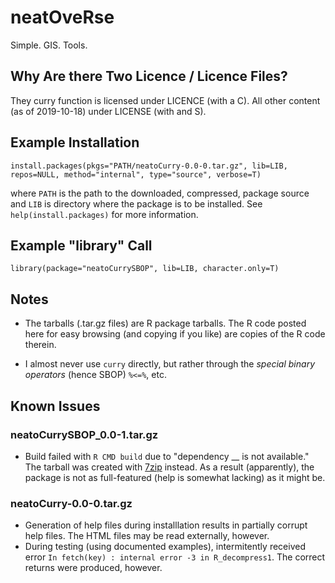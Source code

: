 # neatOveRse

Simple. GIS. Tools.

## Why Are there Two Licence / Licence Files?

They curry function is licensed under LICENCE (with a C). All other content (as of 2019-10-18) under LICENSE (with and S).

## Example Installation

    install.packages(pkgs="PATH/neatoCurry-0.0-0.tar.gz", lib=LIB, repos=NULL, method="internal", type="source", verbose=T)

where `PATH` is the path to the downloaded, compressed, package source and `LIB` is directory where the package is to be installed. See `help(install.packages)` for more information.

## Example "library" Call

    library(package="neatoCurrySBOP", lib=LIB, character.only=T)

## Notes

- The tarballs (.tar.gz files) are R package tarballs. The R code posted here for easy browsing (and copying if you like) are copies of the R code therein.

- I almost never use `curry` directly, but rather through the _special binary operators_ (hence SBOP) `%<=%`, etc.

## Known Issues

### neatoCurrySBOP_0.0-1.tar.gz

- Build failed with `R CMD build` due to "dependency __ is not available." The tarball was created with [7zip](https://www.7-zip.org/) instead. As a result (apparently), the package is not as full-featured (help is somewhat lacking) as it might be.

### neatoCurry-0.0-0.tar.gz
- Generation of help files during installlation results in partially corrupt help files. The HTML files may be read externally, however.
- During testing (using documented examples), intermitently received error `In fetch(key) : internal error -3 in R_decompress1`. The correct returns were produced, however.

